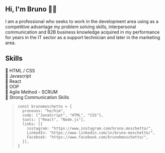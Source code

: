 ## Hi, I'm Bruno 👋🏽

I am a professional who seeks to work in the development area using as a competitive advantage my problem solving skills, interpersonal communication and B2B business knowledge acquired in my performance for years in the IT sector as a support technician and later in the marketing area.

## Skills

:star2: HTML / CSS <br>
:star2: Javascript <br>
:star2: React <br>
:star2: OOP <br>
:busts_in_silhouette: Agile Method - SCRUM <br>
:iphone: Strong Communication Skills <br>

>     const brunomoschetto = {
>       pronouns: "he/him",
>       code: ["JavaScript", "HTML", "CSS"],
>       tools: ["React", "Node.js"],
>       links: [{
>         instagram: "https://www.instagram.com/bruno.moschetto/",
>         LinkedIn: "https://www.linkedin.com/in/bruno-moschetto/",
>         Facebook: "https://www.facebook.com/brunobmoschetto/",
>       }],
>     }

